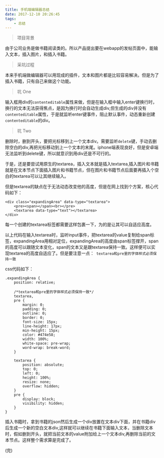 ```yaml
---
title: 手机端编辑器总结
date: 2017-12-10 20:26:45
tags:
	- 总结
---
```


> 项目背景

由于公司业务是做书籍阅读类的。所以产品提出要在webapp的发帖页面中，能输入文本，插入图片，和插入书籍。

> 采坑过程

本来手机端做编辑器可以用现成的插件，文本和图片都是比较容易解决。但是为了插入书籍，只有自己来做这个功能。

> 坑 One

输入框用div的`contenteditable`属性来做，但是在输入框中输入enter键换行时，换行的文本无法获得焦点，是因为换行时会自动生成div,但生成的div并没有`contenteditable`属性，于是就监听enter键事件，阻止默认事件，动态重新创建`contenteditable`的div。

> 坑 Two

删除时，删到开头，要把光标移到上一个文本div。需要监听`delete`键，手动去删除空白的div,再把光标移动到上一个文本的末尾。iphone端表现良好，但是安卓端无法监听到delete键，所以就意识到用div还是不可行的。

于是，还是要尝试用原生的textarea，插入文本就是插入textarea,插入图片和书籍就是在文本节点下面插入图片和书籍节点，但在图片和书籍节点后面要再插入个空白的textarea可以让其继续输入。


但是textarea的缺点在于无法动态改变他的高度，但是在网上找到个方案，核心代码如下：

```
<div class="expandingArea" data-type="textarea">
    <pre><span></span><br></pre>
    <textarea data-type="text"></textarea>
</div>
```
每一个创建的textarea标签都需要这样包裹一下，为的是让其可以自适应高度。

以上代码在输入textarea时，监听input事件，把textarea的value复制给span标签，expandingArea用相对定位，expandingArea的高度由span标签撑开，span的高度可以跟随文本变化，span的文本又是跟textarea保持一致。这样便可以实现textarea的高度自适应了。但是要注意一点：` textarea和pre里的字体样式必须保持一致`

css代码如下：

```
.expandingArea {
    position: relative;

    /*textarea和pre里的字体样式必须保持一致*/
    textarea,
    pre {
        margin: 0;
        padding: 0;
        outline: 0;
        border: 0;
        font-size: 15px;
        line-height: 17px;
        min-height: 15px;
        color: #474e58;
        width: 100%;
        white-space: pre-wrap;
        word-wrap: break-word;
    }

    textarea {
        position: absolute;
        top: 0;
        left: 0;
        height: 100%;
        resize: none;
        overflow: hidden;
    }
    pre {
        display: block;
        visibility: hidden;
    }
}
```

插入书籍时，拿到书籍的json然后生成一个div放置在文本div下面，并在书籍div后生成一个新的空白文本div,这样就可以继续在书籍下面输入文本，当删除文本时，假如删到开头，就把当前文本的value附加给上一个文本div,再删除当前的文本节点。这样整个需求算是完成了。

(完)